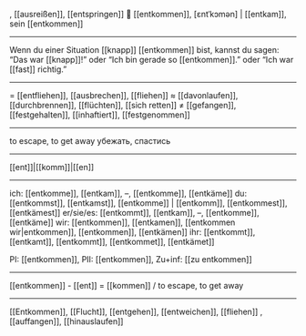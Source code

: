 , [[ausreißen]], [[entspringen]]
🏃 [[entkommen]], [ɛntˈkɔmən] | [[entkam]], sein [[entkommen]]

---
Wenn du einer Situation [[knapp]] [[entkommen]] bist, kannst du sagen: “Das war [[knapp]]!” oder “Ich bin gerade so [[entkommen]].” oder “Ich war [[fast]] richtig.”

---
= [[entfliehen]], [[ausbrechen]], [[fliehen]]
≈ [[davonlaufen]], [[durchbrennen]], [[flüchten]], [[sich retten]]
≠ [[gefangen]], [[festgehalten]], [[inhaftiert]], [[festgenommen]]

---
to escape, to get away
убежать, спастись

---
[[ent]]|[[komm]]|[[en]]

---
ich: [[entkomme]], [[entkam]], –, [[entkomme]], [[entkäme]]
du: [[entkommst]], [[entkamst]], [[entkomme]] | [[entkomm]], [[entkommest]], [[entkämest]]
er/sie/es: [[entkommt]], [[entkam]], –, [[entkomme]], [[entkäme]]
wir: [[entkommen]], [[entkamen]], [[entkommen wir|entkommen]], [[entkommen]], [[entkämen]]
ihr: [[entkommt]], [[entkamt]], [[entkommt]], [[entkommet]], [[entkämet]]

PI: [[entkommen]], PII: [[entkommen]], Zu+inf: [[zu entkommen]]

---
[[entkommen]] - [[ent]] = [[kommen]] / to escape, to get away

---
[[Entkommen]], [[Flucht]], [[entgehen]], [[entweichen]], [[fliehen]]
, [[auffangen]], [[hinauslaufen]]